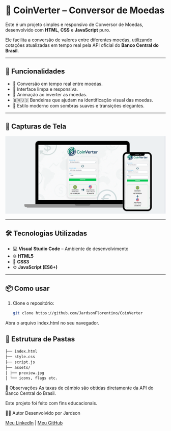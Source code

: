 # 💱 CoinVerter – Conversor de Moedas

Este é um projeto simples e responsivo de Conversor de Moedas, desenvolvido com **HTML**, **CSS** e **JavaScript** puro.

Ele facilita a conversão de valores entre diferentes moedas, utilizando cotações atualizadas em tempo real pela API oficial do **Banco Central do Brasil**.

---

## 🚀 Funcionalidades

- 🔄 Conversão em tempo real entre moedas.
- 🎯 Interface limpa e responsiva.
- 💫 Animação ao inverter as moedas.
- 🇧🇷🇺🇸 Bandeiras que ajudam na identificação visual das moedas.
- 🧩 Estilo moderno com sombras suaves e transições elegantes.

---

## 📸 Capturas de Tela

![preview-desktop](./assets/preview.jpg)

---

## 🛠️ Tecnologias Utilizadas

- 💻 **Visual Studio Code** – Ambiente de desenvolvimento
- 🌐 **HTML5**
- 🎨 **CSS3**
- ⚙️ **JavaScript (ES6+)**

---

## 📦 Como usar

1. Clone o repositório:
   ```bash
   git clone https://github.com/JardsonFlorentino/CoinVerter
Abra o arquivo index.html no seu navegador.

## 📁 Estrutura de Pastas

```bash
├── index.html
├── style.css
├── script.js
├── assets/
│ ├── preview.jpg
│ └── icons, flags etc.
```


📌 Observações
As taxas de câmbio são obtidas diretamente da API do Banco Central do Brasil.

Este projeto foi feito com fins educacionais.

🙋‍♂️ Autor
Desenvolvido por Jardson

[Meu LinkedIn](https://www.linkedin.com/in/jardsonflorentino) | [Meu GitHub](https://github.com/JardsonFlorentino)
